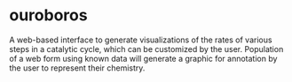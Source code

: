 # ouroboros
A web-based interface to generate visualizations of the rates of various steps in a catalytic cycle, which can be customized by the user. Population of a web form using known data will generate a graphic for annotation by the user to represent their chemistry.
